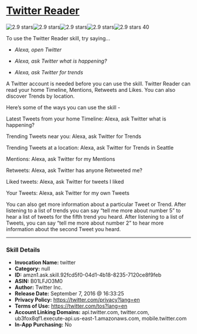 # [Twitter Reader](http://alexa.amazon.com/#skills/amzn1.ask.skill.92fcd5f0-04d1-4b18-8235-7120ce8f9feb)
![2.9 stars](../../images/ic_star_black_18dp_1x.png)![2.9 stars](../../images/ic_star_black_18dp_1x.png)![2.9 stars](../../images/ic_star_half_black_18dp_1x.png)![2.9 stars](../../images/ic_star_border_black_18dp_1x.png)![2.9 stars](../../images/ic_star_border_black_18dp_1x.png) 40

To use the Twitter Reader skill, try saying...

* *Alexa, open Twitter*

* *Alexa, ask Twitter what is happening?*

* *Alexa, ask Twitter for trends*

A Twitter account is needed before you can use the skill. Twitter Reader can read your home Timeline, Mentions, Retweets and Likes. You can also discover Trends by location.

Here’s some of the ways you can use the skill -

Latest Tweets from your home Timeline:
Alexa, ask Twitter what is happening?

Trending Tweets near you:
Alexa, ask Twitter for Trends

Trending Tweets at a location:
Alexa, ask Twitter for Trends in Seattle

Mentions:
Alexa, ask Twitter for my Mentions

Retweets:
Alexa, ask Twitter has anyone Retweeted me?

Liked tweets:
Alexa, ask Twitter for tweets I liked

Your Tweets:
Alexa, ask Twitter for my own Tweets

You can also get more information about a particular Tweet or Trend. After listening to a list of trends you can say “tell me more about number 5” to hear a list of tweets for the fifth trend you heard. After listening to a list of Tweets, you can say “tell me more about number 2” to hear more information about the second Tweet you heard.

***

### Skill Details

* **Invocation Name:** twitter
* **Category:** null
* **ID:** amzn1.ask.skill.92fcd5f0-04d1-4b18-8235-7120ce8f9feb
* **ASIN:** B01LFJO3M0
* **Author:** Twitter Inc.
* **Release Date:** September 7, 2016 @ 16:33:25
* **Privacy Policy:** https://twitter.com/privacy?lang=en
* **Terms of Use:** https://twitter.com/tos?lang=en
* **Account Linking Domains:** api.twitter.com, twitter.com, ub3fox8qf1.execute-api.us-east-1.amazonaws.com, mobile.twitter.com
* **In-App Purchasing:** No
